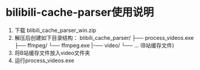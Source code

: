# bilibili-cache-parser使用说明
1. 下载 blibili_cache_parser_win.zip
2. 解压后创建如下目录结构：
blibili_cache_parser/
├── process_videos.exe
├── ffmpeg/
    └── ffmpeg.exe
|-── video/
    └── ... (B站缓存文件)
3. 将B站缓存文件放入video文件夹
4. 运行process_videos.exe